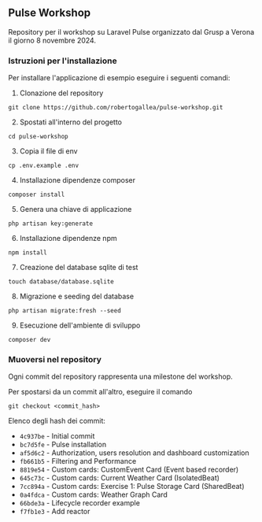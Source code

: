 ## Pulse Workshop

Repository per il workshop su Laravel Pulse organizzato dal Grusp a Verona il giorno 8 novembre 2024.

### Istruzioni per l'installazione

Per installare l'applicazione di esempio eseguire i seguenti comandi:

1. Clonazione del repository
```shell
git clone https://github.com/robertogallea/pulse-workshop.git
```
2. Spostati all'interno del progetto
```shell
cd pulse-workshop
```
3. Copia il file di env
```shell
cp .env.example .env
```
4. Installazione dipendenze composer
```shell
composer install
```
5. Genera una chiave di applicazione
```shell
php artisan key:generate
```
6. Installazione dipendenze npm
```shell
npm install
```
7. Creazione del database sqlite di test
```shell
touch database/database.sqlite
```
8. Migrazione e seeding del database
```shell
php artisan migrate:fresh --seed
```
9. Esecuzione dell'ambiente di sviluppo
```shell
composer dev
```

### Muoversi nel repository

Ogni commit del repository rappresenta una milestone del workshop.

Per spostarsi da un commit all'altro, eseguire il comando
```shell
git checkout <commit_hash>
```

Elenco degli hash dei commit:
- `4c937be` - Initial commit
- `bc7d5fe` - Pulse installation
- `af5d6c2` - Authorization, users resolution and dashboard customization
- `fb661b5` - Filtering and Performance
- `8819e54` - Custom cards: CustomEvent Card (Event based recorder)
- `645c73c` - Custom cards: Current Weather Card (IsolatedBeat)
- `7cc894a` - Custom cards: Exercise 1: Pulse Storage Card (SharedBeat)
- `0a4fdca` - Custom cards: Weather Graph Card
- `66bde3a` - Lifecycle recorder example
- `f7fb1e3` - Add reactor

